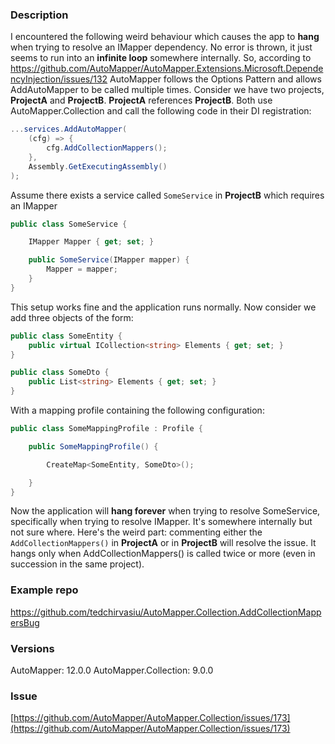 ### Description
I encountered the following weird behaviour which causes the app to **hang** when trying to resolve an IMapper dependency. No error is thrown, it just seems to run into an **infinite loop** somewhere internally.
So, according to https://github.com/AutoMapper/AutoMapper.Extensions.Microsoft.DependencyInjection/issues/132 AutoMapper follows the Options Pattern and allows AddAutoMapper to be called multiple times.
Consider we have two projects, **ProjectA** and **ProjectB**. **ProjectA** references **ProjectB**. Both use AutoMapper.Collection and call the following code in their DI registration:

```C#
...services.AddAutoMapper(
    (cfg) => {
        cfg.AddCollectionMappers();
    },
    Assembly.GetExecutingAssembly()
);
```

Assume there exists a service called `SomeService` in **ProjectB** which requires an IMapper
```C#
public class SomeService {

    IMapper Mapper { get; set; }

    public SomeService(IMapper mapper) {
        Mapper = mapper;
    }
}
```


This setup works fine and the application runs normally. Now consider we add three objects of the form:
```C#
public class SomeEntity {
    public virtual ICollection<string> Elements { get; set; }
}
```
```C#
public class SomeDto {
    public List<string> Elements { get; set; }
}
```
With a mapping profile containing the following configuration:
```C#
public class SomeMappingProfile : Profile {

    public SomeMappingProfile() {

        CreateMap<SomeEntity, SomeDto>();

    }
}
````

Now the application will **hang forever** when trying to resolve SomeService, specifically when trying to resolve IMapper. It's somewhere internally but not sure where.
Here's the weird part: commenting either the `AddCollectionMappers()` in **ProjectA** or in **ProjectB** will resolve the issue. It hangs only when AddCollectionMappers() is called twice or more (even in succession in the same project).

### Example repo
https://github.com/tedchirvasiu/AutoMapper.Collection.AddCollectionMappersBug

### Versions
AutoMapper: 12.0.0
AutoMapper.Collection: 9.0.0

### Issue
[https://github.com/AutoMapper/AutoMapper.Collection/issues/173](https://github.com/AutoMapper/AutoMapper.Collection/issues/173)